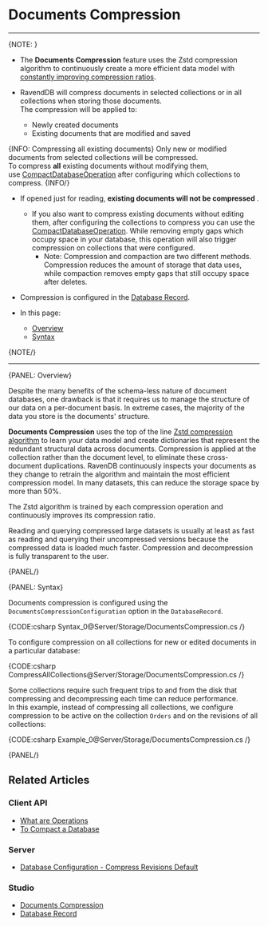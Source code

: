 ﻿# Documents Compression
---

{NOTE: }

* The **Documents Compression** feature uses the Zstd compression algorithm to 
  continuously create a more efficient data model with [constantly improving compression ratios](../../server/storage/documents-compression#overview).  

* RavendDB will compress documents in selected collections or in all collections when storing those documents.  
  The compression will be applied to:  
  * Newly created documents  
  * Existing documents that are modified and saved  

{INFO: Compressing all existing documents}
Only new or modified documents from selected collections will be compressed.  
To compress **all** existing documents without modifying them,  
use [CompactDatabaseOperation](../../client-api/operations/server-wide/compact-database) 
after configuring which collections to compress.
{INFO/}

* If opened just for reading, **existing documents will not be compressed** .  
  * If you also want to compress existing documents without editing them, 
    after configuring the collections to compress you can use the [CompactDatabaseOperation](../../client-api/operations/server-wide/compact-database).
    While removing empty gaps which occupy space in your database, this operation will also trigger compression on collections that were configured.  
     * Note: Compression and compaction are two different methods. Compression reduces the amount of storage that data uses, 
       while compaction removes empty gaps that still occupy space after deletes.  

* Compression is configured in the [Database Record](../../studio/database/settings/database-record).  

* In this page:  
  * [Overview](../../server/storage/documents-compression#overview)  
  * [Syntax](../../server/storage/documents-compression#syntax)  

{NOTE/}

---

{PANEL: Overview}

Despite the many benefits of the schema-less nature of document databases, one drawback 
is that it requires us to manage the structure of our data on a per-document basis. In 
extreme cases, the majority of the data you store is the documents' structure.  

**Documents Compression** uses the top of the line [Zstd compression algorithm](https://github.com/facebook/zstd) 
to learn your data model and create dictionaries that represent the redundant structural 
data across documents. Compression is applied at the collection rather than the document 
level, to eliminate these cross-document duplications. RavenDB continuously inspects your 
documents as they change to retrain the algorithm and maintain the most efficient 
compression model. In many datasets, this can reduce the storage space by more than 50%.  

The Zstd algorithm is trained by each compression operation and continuously improves 
its compression ratio.  

Reading and querying compressed large datasets is usually at least as fast as reading 
and querying their uncompressed versions because the compressed data is loaded much 
faster. Compression and decompression is fully transparent to the user.  

{PANEL/}

{PANEL: Syntax}

Documents compression is configured using the `DocumentsCompressionConfiguration` 
option in the `DatabaseRecord`.  

{CODE:csharp Syntax_0@Server/Storage/DocumentsCompression.cs /}  

To configure compression on all collections for new or edited documents in a particular database:

{CODE:csharp CompressAllCollections@Server/Storage/DocumentsCompression.cs /}  

Some collections require such frequent trips to and from the disk that compressing and decompressing each time can reduce performance.  
In this example, instead of compressing all collections, we configure compression to be active on the collection `Orders` 
and on the revisions of all collections:  

{CODE:csharp Example_0@Server/Storage/DocumentsCompression.cs /}  



{PANEL/}

## Related Articles

### Client API

- [What are Operations](../../client-api/operations/what-are-operations)
- [To Compact a Database](../../client-api/operations/server-wide/compact-database)

### Server

- [Database Configuration - Compress Revisions Default](../../server/configuration/database-configuration#databases.compression.compressrevisionsdefault)

### Studio

- [Documents Compression](../../studio/database/settings/documents-compression)
- [Database Record](../../studio/database/settings/database-record)
